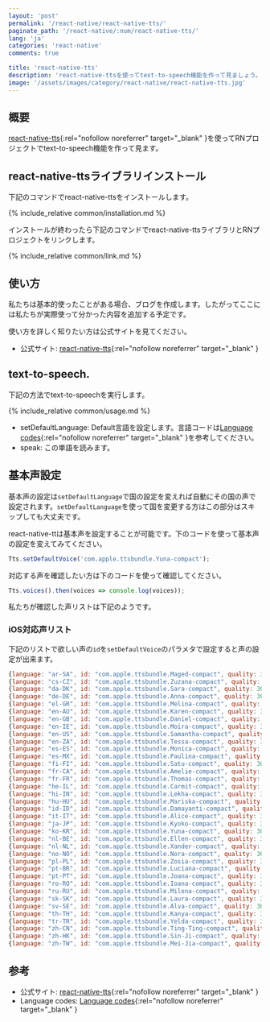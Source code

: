 ```yaml
---
layout: 'post'
permalink: '/react-native/react-native-tts/'
paginate_path: '/react-native/:num/react-native-tts/'
lang: 'ja'
categories: 'react-native'
comments: true

title: 'react-native-tts'
description: 'react-native-ttsを使ってtext-to-speech機能を作って見ましょう。'
image: '/assets/images/category/react-native/react-native-tts.jpg'
---
```



## 概要
[react-native-tts](https://github.com/ak1394/react-native-tts){:rel="nofollow noreferrer" target="_blank" }を使ってRNプロジェクトでtext-to-speech機能を作って見ます。

## react-native-ttsライブラリインストール
下記のコマンドでreact-native-ttsをインストールします。

{% include_relative common/installation.md %}

インストールが終わったら下記のコマンドでreact-native-ttsライブラリとRNプロジェクトをリンクします。

{% include_relative common/link.md %}

## 使い方
私たちは基本的使ったことがある場合、ブログを作成します。したがってここには私たちが実際使って分かった内容を追加する予定です。

使い方を詳しく知りたい方は公式サイトを見てください。
- 公式サイト: [react-native-tts](https://github.com/ak1394/react-native-tts){:rel="nofollow noreferrer" target="_blank" }

## text-to-speech.
下記の方法でtext-to-speechを実行します。

{% include_relative common/usage.md %}

- setDefaultLanguage: Default言語を設定します。言語コードは[Language codes](https://docs.fedoraproject.org/en-US/Fedora_Contributor_Documentation/1/html/Users_Guide/appe-Users_Guide-Language_codes.html){:rel="nofollow noreferrer" target="_blank" }を参考してください。
- speak: この単語を読みます。

## 基本声設定
基本声の設定は```setDefaultLanguage```で国の設定を変えれば自動にその国の声で設定されます。```setDefaultLanguage```を使って国を変更する方はこの部分はスキップしても大丈夫です。

react-native-ttは基本声を設定することが可能です。下のコードを使って基本声の設定を変えてみてください。

```js
Tts.setDefaultVoice('com.apple.ttsbundle.Yuna-compact');
```

対応する声を確認したい方は下のコードを使って確認してください。

```js
Tts.voices().then(voices => console.log(voices));
```

私たちが確認した声リストは下記のようです。

### iOS対応声リスト
下記のリストで欲しい声の```id```を```setDefaultVoice```のパラメタで設定すると声の設定が出来ます。

```js
{language: "ar-SA", id: "com.apple.ttsbundle.Maged-compact", quality: 300, name: "Maged"}
{language: "cs-CZ", id: "com.apple.ttsbundle.Zuzana-compact", quality: 300, name: "Zuzana"}
{language: "da-DK", id: "com.apple.ttsbundle.Sara-compact", quality: 300, name: "Sara"}
{language: "de-DE", id: "com.apple.ttsbundle.Anna-compact", quality: 300, name: "Anna"}
{language: "el-GR", id: "com.apple.ttsbundle.Melina-compact", quality: 300, name: "Melina"}
{language: "en-AU", id: "com.apple.ttsbundle.Karen-compact", quality: 300, name: "Karen"}
{language: "en-GB", id: "com.apple.ttsbundle.Daniel-compact", quality: 300, name: "Daniel"}
{language: "en-IE", id: "com.apple.ttsbundle.Moira-compact", quality: 300, name: "Moira"}
{language: "en-US", id: "com.apple.ttsbundle.Samantha-compact", quality: 300, name: "Samantha"}
{language: "en-ZA", id: "com.apple.ttsbundle.Tessa-compact", quality: 300, name: "Tessa"}
{language: "es-ES", id: "com.apple.ttsbundle.Monica-compact", quality: 300, name: "Monica"}
{language: "es-MX", id: "com.apple.ttsbundle.Paulina-compact", quality: 300, name: "Paulina"}
{language: "fi-FI", id: "com.apple.ttsbundle.Satu-compact", quality: 300, name: "Satu"}
{language: "fr-CA", id: "com.apple.ttsbundle.Amelie-compact", quality: 300, name: "Amelie"}
{language: "fr-FR", id: "com.apple.ttsbundle.Thomas-compact", quality: 300, name: "Thomas"}
{language: "he-IL", id: "com.apple.ttsbundle.Carmit-compact", quality: 300, name: "Carmit"}
{language: "hi-IN", id: "com.apple.ttsbundle.Lekha-compact", quality: 300, name: "Lekha"}
{language: "hu-HU", id: "com.apple.ttsbundle.Mariska-compact", quality: 300, name: "Mariska"}
{language: "id-ID", id: "com.apple.ttsbundle.Damayanti-compact", quality: 300, name: "Damayanti"}
{language: "it-IT", id: "com.apple.ttsbundle.Alice-compact", quality: 300, name: "Alice"}
{language: "ja-JP", id: "com.apple.ttsbundle.Kyoko-compact", quality: 300, name: "Kyoko"}
{language: "ko-KR", id: "com.apple.ttsbundle.Yuna-compact", quality: 300, name: "Yuna"}
{language: "nl-BE", id: "com.apple.ttsbundle.Ellen-compact", quality: 300, name: "Ellen"}
{language: "nl-NL", id: "com.apple.ttsbundle.Xander-compact", quality: 300, name: "Xander"}
{language: "no-NO", id: "com.apple.ttsbundle.Nora-compact", quality: 300, name: "Nora"}
{language: "pl-PL", id: "com.apple.ttsbundle.Zosia-compact", quality: 300, name: "Zosia"}
{language: "pt-BR", id: "com.apple.ttsbundle.Luciana-compact", quality: 300, name: "Luciana"}
{language: "pt-PT", id: "com.apple.ttsbundle.Joana-compact", quality: 300, name: "Joana"}
{language: "ro-RO", id: "com.apple.ttsbundle.Ioana-compact", quality: 300, name: "Ioana"}
{language: "ru-RU", id: "com.apple.ttsbundle.Milena-compact", quality: 300, name: "Milena"}
{language: "sk-SK", id: "com.apple.ttsbundle.Laura-compact", quality: 300, name: "Laura"}
{language: "sv-SE", id: "com.apple.ttsbundle.Alva-compact", quality: 300, name: "Alva"}
{language: "th-TH", id: "com.apple.ttsbundle.Kanya-compact", quality: 300, name: "Kanya"}
{language: "tr-TR", id: "com.apple.ttsbundle.Yelda-compact", quality: 300, name: "Yelda"}
{language: "zh-CN", id: "com.apple.ttsbundle.Ting-Ting-compact", quality: 300, name: "Ting-Ting"}
{language: "zh-HK", id: "com.apple.ttsbundle.Sin-Ji-compact", quality: 300, name: "Sin-Ji"}
{language: "zh-TW", id: "com.apple.ttsbundle.Mei-Jia-compact", quality: 300, name: "Mei-Jia"}
```

## 参考
- 公式サイト: [react-native-tts](https://github.com/ak1394/react-native-tts){:rel="nofollow noreferrer" target="_blank" }
- Language codes: [Language codes](https://docs.fedoraproject.org/en-US/Fedora_Contributor_Documentation/1/html/Users_Guide/appe-Users_Guide-Language_codes.html){:rel="nofollow noreferrer" target="_blank" }